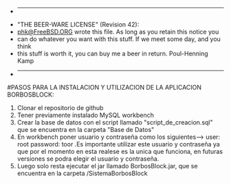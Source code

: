  * ----------------------------------------------------------------------------
 * "THE BEER-WARE LICENSE" (Revision 42):
 * <phk@FreeBSD.ORG> wrote this file.  As long as you retain this notice you
 * can do whatever you want with this stuff. If we meet some day, and you think
 * this stuff is worth it, you can buy me a beer in return.   Poul-Henning Kamp
 * ----------------------------------------------------------------------------


#PASOS PARA LA INSTALACION Y  UTILIZACION DE LA APLICACION  BORBOSBLOCK:

1) Clonar  el repositorio de github
2) Tener  previamente instalado MySQL workbench
3) Crear la  base de datos con el script llamado "script_de_creacion.sql" que  se encuentra en la  carpeta  "Base de Datos"
4) En workbench  poner usuario y  contraseña como  los siguientes--> user: root   password: toor   .Es importante
utilizar este usuario y   contraseña ya que  por el momento en  esta realese es la unica que funciona, en futuras versiones
se podra elegir el usuario y  contraseña.
5) Luego solo resta ejecutar  el jar llamado BorbosBlock.jar, que se  encuentra  en la carpeta /SistemaBorbosBlock

